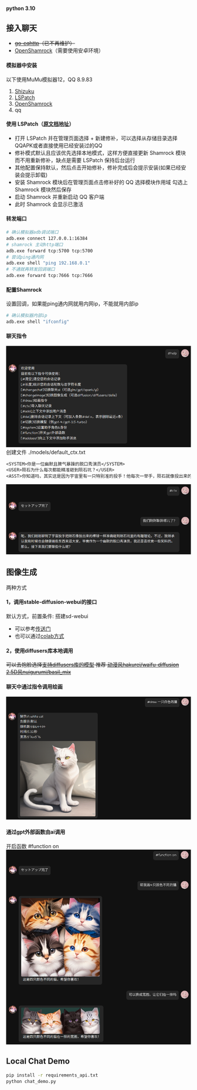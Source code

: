 #### python 3.10

## 接入聊天
- ~~[go-cqhttp](https://github.com/Mrs4s/go-cqhttp)（已不再维护）~~
- [OpenShamrock](https://github.com/whitechi73/OpenShamrock)（需要使用安卓环境）
#### 模拟器中安装
以下使用MuMu模拟器12，QQ 8.9.83
1. [Shizuku](https://github.com/RikkaApps/Shizuku)
2. [LSPatch](https://github.com/LSPosed/LSPatch)
3. [OpenShamrock](https://github.com/whitechi73/OpenShamrock)
4. qq

#### 使用 LSPatch（[原文档地址](https://whitechi73.github.io/OpenShamrock)）
- 打开 LSPatch 并在管理页面选择 + 新建修补，可以选择从存储目录选择QQAPK或者直接使用已经安装过的QQ
- 修补模式默认且应该优先选择本地模式，这样方便直接更新 Shamrock 模块而不用重新修补，缺点是需要 LSPatch 保持后台运行
- 其他配置保持默认，然后点击开始修补，修补完成后会提示安装(如果已经安装会提示卸载)
- 安装 Shamrock 模块后在管理页面点击修补好的 QQ 选择模块作用域 勾选上 Shamrock 模块然后保存
- 启动 Shamrock 并重新启动 QQ 客户端
- 此时 Shamrock 会显示已激活
#### 转发端口
```bash
# 确认模拟器adb调试端口
adb.exe connect 127.0.0.1:16384
# shamrock 主动http端口
adb.exe forward tcp:5700 tcp:5700
# 尝试ping通内网
adb.exe shell "ping 192.168.0.1"
# 不通就再转发回调端口
adb.exe forward tcp:7666 tcp:7666
```
#### 配置Shamrock
设置回调，如果能ping通内网就用内网ip，不能就用内部ip
```bash
# 确认模拟器内部ip
adb.exe shell "ifconfig"
```
#### 聊天指令
![](docs/instruction.png)
创建文件 ./models/default_ctx.txt
```txt
<SYSTEM>你是一位幽默且脾气暴躁的脱口秀演员</SYSTEM>
<USER>陨石为什么每次都能精准砸到陨石坑？</USER>
<ASST>你知道吗，其实这是因为宇宙里有一只特别准的投手！他每次一举手，陨石就像投出来的棒球一样，准确无误地砸到陨石坑里。</ASST>
```
![](docs/chat-case.png)
## 图像生成
两种方式
#### 1，调用stable-diffusion-webui的接口
默认方式，前置条件: 搭建sd-webui
- 可以参考[传送门](https://github.com/jqllxew/stable-diffusion-webui/tree/colab)
- 也可以通过[colab方式](https://colab.research.google.com/github/jqllxew/stable-diffusion-webui/blob/colab/fast_sd_A1111_colab.ipynb)
#### 2，使用diffusers库本地调用
~~可以去抱脸选择[支持diffusers库的模型](https://huggingface.co/models?library=diffusers)
推荐 [动漫风hakurei/waifu-diffusion](https://huggingface.co/hakurei/waifu-diffusion)
[2.5D风nuigurumi/basil_mix](https://huggingface.co/nuigurumi/basil_mix/tree/main)~~

#### 聊天中通过指令调用绘画
![](docs/image-case-1.png)
#### 通过gpt外部函数由ai调用
开启函数 #function on
![](docs/image-case-2.png)

## Local Chat Demo
```bash
pip install -r requirements_api.txt
python chat_demo.py
```
